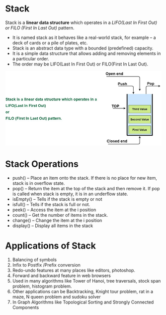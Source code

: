 # Stack
Stack is a **linear data structure** which operates in a *LIFO(Last In First Out) or  FILO (First In Last Out)* pattern.
- It is named stack as it behaves like a real-world stack, for example – a deck of cards or a pile of plates, etc.
- Stack is an abstract data type with a bounded (predefined) capacity.
- It is a simple data structure that allows adding and removing elements in a particular order.
- The order may be LIFO(Last In First Out) or FILO(First In Last Out).

![](../img/stack-data-structure-diagram.jpg)

# Stack Operations
- push() –  Place an item onto the stack. If there is no place for new item, stack is in overflow state.
- pop() – Return the item at the top of the stack and then remove it. If pop is called when stack is empty, it is in an underflow state.
- isEmpty() –  Tells if the stack is empty or not
- isfull() – Tells if the stack is full or not.
- peek() – Access the item at the i position
- count() – Get the number of items in the stack.
- change() – Change the item at the i position
- display() – Display all items in the stack

# Applications of Stack

1. Balancing of symbols
2. Infix to Postfix /Prefix conversion
3. Redo-undo features at many places like editors, photoshop.
4. Forward and backward feature in web browsers
5. Used in many algorithms like Tower of Hanoi, tree traversals, stock span problem, histogram problem.
6. Other applications can be Backtracking, Knight tour problem, rat in a maze, N queen problem and sudoku solver
7. In Graph Algorithms like Topological Sorting and Strongly Connected Components